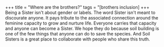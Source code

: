 +++
title = "Where are the brothers?"
tags = "[brothers inclusion]
+++
Being a Sister isn't about gender or labels. The word Sister isn't meant to discourate anyone. It pays tribute to the associated connection around the feminine capacity to grow and nurture life. Everyone carries that capacity and anyone can become a Sister. We hope they do because soil building is one of the few things that anyone can do to save the species. And Soil Sisters is a great place to collaborate with people who share this truth.
